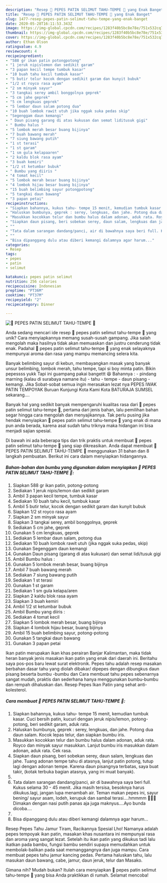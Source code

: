 ```yaml
---
description: "Resep 💝 PEPES PATIN SELIMUT TAHU-TEMPE 💝 yang Enak Banget"
title: "Resep 💝 PEPES PATIN SELIMUT TAHU-TEMPE 💝 yang Enak Banget"
slug: 1477-resep-pepes-patin-selimut-tahu-tempe-yang-enak-banget
date: 2020-05-28T16:11:53.343Z
image: https://img-global.cpcdn.com/recipes/1283f40b5bc8e78e/751x532cq70/💝-pepes-patin-selimut-tahu-tempe-💝-foto-resep-utama.jpg
thumbnail: https://img-global.cpcdn.com/recipes/1283f40b5bc8e78e/751x532cq70/💝-pepes-patin-selimut-tahu-tempe-💝-foto-resep-utama.jpg
cover: https://img-global.cpcdn.com/recipes/1283f40b5bc8e78e/751x532cq70/💝-pepes-patin-selimut-tahu-tempe-💝-foto-resep-utama.jpg
author: Ethan Olson
ratingvalue: 4.9
reviewcount: 4
recipeingredient:
- "588 gr ikan patin potongpotong"
- "1 jeruk nipislemon dan sedikit garam"
- "3 papan kecil tempe tumbuk kasar"
- "10 buah tahu kecil tumbuk kasar"
- "5 butir telur kocok dengan sedikit garam dan kunyit bubuk"
- "1/2 st royco rasa ayam"
- "2 sm minyak sayur"
- "3 tangkai serey ambil bonggolnya geprek"
- "5 cm jahe geprek"
- "5 cm lengkuas geprek"
- "5 lembar daun salam potong dua"
- "10 buah lombok rawit utuh jika nggak suka pedas skip"
- "Segenggam daun kemangi"
- " Daun pisang garang di atas kukusan dan semat liditusuk gigi"
- " Bumbu halus "
- "5 lombok merah besar buang bijinya"
- "7 buah bawang merah"
- "7 siung bawang putih"
- "1 st terasi"
- "1 st garam"
- "1 sm gula kelapaaren"
- "2 kaldu blok rasa ayam"
- "3 buah kemiri"
- "1/2 st ketumbar bubuk"
- " Bumbu yang diiris "
- "4 tomat kecil"
- "5 lombok merah besar buang bijinya"
- "4 lombok hijau besar buang bijinya"
- "15 buah belimbing sayur potongpotong"
- "5 tangkai daun bawang"
- "3 papan petai"
recipeinstructions:
- "Siapkan bahannya, kukus tahu- tempe 15 menit, kemudian tumbuk kasar. Cuci bersih patin, kucuri dengan jeruk nipis/lemon, potong-potong, beri sedikit garam, aduk rata."
- "Haluskan bumbunya, geprek : serey, lengkuas, dan jahe. Potong dua daun salam. Kocok lepas telur, dan siapkan bumbu iris."
- "Masukkan kocokkan telur dan bumbu halus dalam adonan, aduk rata. Royco dan minyak sayur masukkan. Lanjut bumbu iris masukkan dalam adonan, aduk rata. Cek rasa."
- "Siapkan daun pisang, beri sobekan serey, daun salam, lengkuas dan jahe. Tuang adonan tempe tahu di atasnya, lanjut patin potong, tutup lagi dengan adonan tempe. Karena daun pisangnya terbatas, saya buat takir, (kotak terbuka bagian atasnya, yang ini muat banyak)."
- ""
- "Tata dalam sarangan dandang/panci, air di bawahnya saya beri full. Kukus selama 30 - 45 menit. Jika masih tersisa, besoknya harus dikukus.lagi, jangan lupa menambah air. Teman makan pepes ini, sayur bening/ sayur asam, lodeh, kerupuk dan sambal terasi....hmmmm 🤤🤤🤤 Dimakan dengan nasi putih panas aja juga maknyus....Ayo bunda dicoba...."
- ""
- "Bisa dipanggang dulu atau diberi kemangi dalamnya agar harum..."
categories:
- Resep
tags:
- pepes
- patin
- selimut

katakunci: pepes patin selimut 
nutrition: 256 calories
recipecuisine: Indonesian
preptime: "PT36M"
cooktime: "PT37M"
recipeyield: "2"
recipecategory: Dinner

---
```



![💝 PEPES PATIN SELIMUT TAHU-TEMPE 💝](https://img-global.cpcdn.com/recipes/1283f40b5bc8e78e/751x532cq70/💝-pepes-patin-selimut-tahu-tempe-💝-foto-resep-utama.jpg)

Anda sedang mencari ide resep 💝 pepes patin selimut tahu-tempe 💝 yang unik? Cara menyiapkannya memang susah-susah gampang. Jika salah mengolah maka hasilnya tidak akan memuaskan dan justru cenderung tidak enak. Padahal 💝 pepes patin selimut tahu-tempe 💝 yang enak selayaknya mempunyai aroma dan rasa yang mampu memancing selera kita.

Banyak belimbing sayur di kebun, membayangkan masak yang banyak unsur belimbing, lombok merah, tahu tempe, tapi si boy minta patin. Bikin pepessss yukk Tapi ini guampang pakai bangettt 😆 Bahannya : - pindang marning (kalau di surabaya namane itu) - tahu - tempe - daun pisang - kemangi. Jika Sobat-sobat semua ingin merasakan lezat nya PEPES IWAK PATIN TEMPOYAK Buruan Kunjungi Kota Kami Kota BATURAJA SUMSEL sekarang….

Banyak hal yang sedikit banyak mempengaruhi kualitas rasa dari 💝 pepes patin selimut tahu-tempe 💝, pertama dari jenis bahan, lalu pemilihan bahan segar hingga cara mengolah dan menyajikannya. Tak perlu pusing jika hendak menyiapkan 💝 pepes patin selimut tahu-tempe 💝 yang enak di mana pun anda berada, karena asal sudah tahu triknya maka hidangan ini bisa menjadi sajian spesial.


Di bawah ini ada beberapa tips dan trik praktis untuk membuat 💝 pepes patin selimut tahu-tempe 💝 yang siap dikreasikan. Anda dapat membuat 💝 PEPES PATIN SELIMUT TAHU-TEMPE 💝 menggunakan 31 bahan dan 8 langkah pembuatan. Berikut ini cara dalam menyiapkan hidangannya.

<!--inarticleads1-->

##### Bahan-bahan dan bumbu yang digunakan dalam menyiapkan 💝 PEPES PATIN SELIMUT TAHU-TEMPE 💝:

1. Siapkan 588 gr ikan patin, potong-potong
1. Sediakan 1 jeruk nipis/lemon dan sedikit garam
1. Ambil 3 papan kecil tempe, tumbuk kasar
1. Sediakan 10 buah tahu kecil, tumbuk kasar
1. Ambil 5 butir telur, kocok dengan sedikit garam dan kunyit bubuk
1. Siapkan 1/2 st royco rasa ayam
1. Siapkan 2 sm minyak sayur
1. Siapkan 3 tangkai serey, ambil bonggolnya, geprek
1. Sediakan 5 cm jahe, geprek
1. Gunakan 5 cm lengkuas, geprek
1. Sediakan 5 lembar daun salam, potong dua
1. Sediakan 10 buah lombok rawit utuh (jika nggak suka pedas, skip)
1. Gunakan Segenggam daun kemangi
1. Gunakan  Daun pisang (garang di atas kukusan) dan semat lidi/tusuk gigi
1. Ambil  Bumbu halus :
1. Gunakan 5 lombok merah besar, buang bijinya
1. Ambil 7 buah bawang merah
1. Sediakan 7 siung bawang putih
1. Sediakan 1 st terasi
1. Gunakan 1 st garam
1. Sediakan 1 sm gula kelapa/aren
1. Siapkan 2 kaldu blok rasa ayam
1. Siapkan 3 buah kemiri
1. Ambil 1/2 st ketumbar bubuk
1. Ambil  Bumbu yang diiris :
1. Sediakan 4 tomat kecil
1. Siapkan 5 lombok merah besar, buang bijinya
1. Siapkan 4 lombok hijau besar, buang bijinya
1. Ambil 15 buah belimbing sayur, potong-potong
1. Gunakan 5 tangkai daun bawang
1. Gunakan 3 papan petai


Ikan patin merupakan ikan khas perairan Banjar Kalimantan, maka tidak heran banyak jenis masakan ikan patin yang enak dari daerah ini. Beritahu saya pos-pos baru lewat surat elektronik. Pepes tahu adalah resep masakan berbahan dasar tahu yang diolah dibakar/ dipepes dengan dibungkus daun pisang beserta bumbu -bumbu dan Cara membuat tahu pepes sebenarnya sangat mudah, praktis dan sederhana hanya menggunakan bumbu-bumbu dan rempah dihaluskan dan. Resep Pepes Ikan Patin yang sehat anti-kolesterol. 

<!--inarticleads2-->

##### Cara membuat 💝 PEPES PATIN SELIMUT TAHU-TEMPE 💝:

1. Siapkan bahannya, kukus tahu- tempe 15 menit, kemudian tumbuk kasar. Cuci bersih patin, kucuri dengan jeruk nipis/lemon, potong-potong, beri sedikit garam, aduk rata.
1. Haluskan bumbunya, geprek : serey, lengkuas, dan jahe. Potong dua daun salam. Kocok lepas telur, dan siapkan bumbu iris.
1. Masukkan kocokkan telur dan bumbu halus dalam adonan, aduk rata. Royco dan minyak sayur masukkan. Lanjut bumbu iris masukkan dalam adonan, aduk rata. Cek rasa.
1. Siapkan daun pisang, beri sobekan serey, daun salam, lengkuas dan jahe. Tuang adonan tempe tahu di atasnya, lanjut patin potong, tutup lagi dengan adonan tempe. Karena daun pisangnya terbatas, saya buat takir, (kotak terbuka bagian atasnya, yang ini muat banyak).
1. 
1. Tata dalam sarangan dandang/panci, air di bawahnya saya beri full. Kukus selama 30 - 45 menit. Jika masih tersisa, besoknya harus dikukus.lagi, jangan lupa menambah air. Teman makan pepes ini, sayur bening/ sayur asam, lodeh, kerupuk dan sambal terasi....hmmmm 🤤🤤🤤 Dimakan dengan nasi putih panas aja juga maknyus....Ayo bunda dicoba....
1. 
1. Bisa dipanggang dulu atau diberi kemangi dalamnya agar harum...


Resep Pepes Tahu Jamur Tiram, Racikannya Spesial Lho! Namanya adalah pepes tempoyak ikan patin, masakan khas nusantara ini mempunyai rasa dan aroma yang sangat lezat. Setelah itu ikan patin yang dikukus tadi lalu ikatkan pada bambu, fungsi bambu sendiri supaya memudahkan untuk membolak-balikan pada saat memanggangnya dan juga mampu. Cara membuat pepes tahu jamur kancing pedas. Pertama haluskan tahu, lalu masukan daun bawang, cabe, jamur, daun jeruk, telur dan Masako. 

Gimana nih? Mudah bukan? Itulah cara menyiapkan 💝 pepes patin selimut tahu-tempe 💝 yang bisa Anda praktikkan di rumah. Selamat mencoba!
